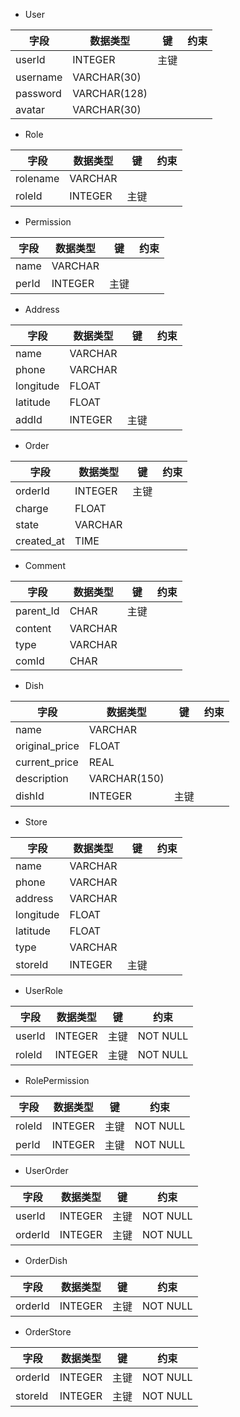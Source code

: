 - User

| 字段 | 数据类型 | 键 | 约束 |
| ------ | ------ | ------ | ------ |
  | userId| INTEGER| 主键 |
  | username| VARCHAR(30)|
  | password| VARCHAR(128)|
  | avatar| VARCHAR(30)|


- Role

| 字段 | 数据类型 | 键 | 约束 |
| ------ | ------ | ------ | ------ |
  | rolename| VARCHAR|
  | roleId| INTEGER| 主键 |


- Permission

| 字段 | 数据类型 | 键 | 约束 |
| ------ | ------ | ------ | ------ |
  | name| VARCHAR|
  | perId| INTEGER| 主键 |


- Address

| 字段 | 数据类型 | 键 | 约束 |
| ------ | ------ | ------ | ------ |
  | name| VARCHAR|
  | phone| VARCHAR|
  | longitude| FLOAT|
  | latitude| FLOAT|
  | addId| INTEGER| 主键 |


- Order

| 字段 | 数据类型 | 键 | 约束 |
| ------ | ------ | ------ | ------ |
  | orderId| INTEGER| 主键 |
  | charge| FLOAT|
  | state| VARCHAR|
  | created_at| TIME|


- Comment

| 字段 | 数据类型 | 键 | 约束 |
| ------ | ------ | ------ | ------ |
  | parent_Id| CHAR| 主键 |
  | content| VARCHAR|
  | type| VARCHAR|
  | comId| CHAR|


- Dish

| 字段 | 数据类型 | 键 | 约束 |
| ------ | ------ | ------ | ------ |
  | name| VARCHAR|
  | original_price| FLOAT|
  | current_price| REAL|
  | description| VARCHAR(150)|
  | dishId| INTEGER| 主键 |


- Store

| 字段 | 数据类型 | 键 | 约束 |
| ------ | ------ | ------ | ------ |
  | name| VARCHAR|
  | phone| VARCHAR|
  | address| VARCHAR|
  | longitude| FLOAT|
  | latitude| FLOAT|
  | type| VARCHAR|
  | storeId| INTEGER| 主键 |


- UserRole

| 字段 | 数据类型 | 键 | 约束 |
| ------ | ------ | ------ | ------ |
  | userId| INTEGER|  主键 |NOT NULL
  | roleId| INTEGER|  主键 |NOT NULL


- RolePermission

| 字段 | 数据类型 | 键 | 约束 |
| ------ | ------ | ------ | ------ |
  | roleId| INTEGER|  主键 |NOT NULL
  | perId| INTEGER|  主键 |NOT NULL


- UserOrder

| 字段 | 数据类型 | 键 | 约束 |
| ------ | ------ | ------ | ------ |
  | userId| INTEGER|  主键 |NOT NULL
  | orderId| INTEGER|  主键 |NOT NULL


- OrderDish

| 字段 | 数据类型 | 键 | 约束 |
| ------ | ------ | ------ | ------ |
  | orderId| INTEGER|  主键 |NOT NULL


- OrderStore

| 字段 | 数据类型 | 键 | 约束 |
| ------ | ------ | ------ | ------ |
  | orderId| INTEGER|  主键 |NOT NULL
  | storeId| INTEGER|  主键 |NOT NULL

